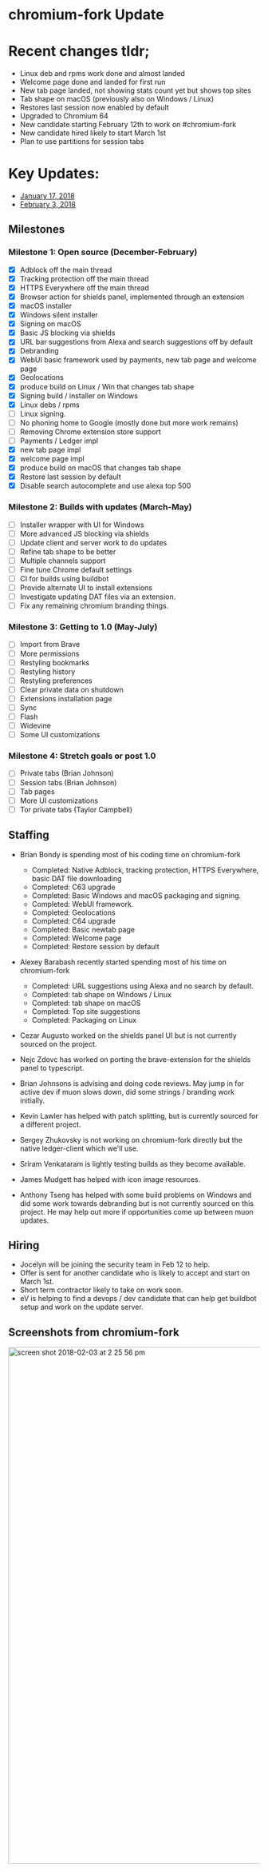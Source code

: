 # chromium-fork Update

# Recent changes tldr;

- Linux deb and rpms work done and almost landed
- Welcome page done and landed for first run
- New tab page landed, not showing stats count yet but shows top sites
- Tab shape on macOS (previously also on Windows / Linux)
- Restores last session now enabled by default
- Upgraded to Chromium 64
- New candidate starting February 12th to work on #chromium-fork
- New candidate hired likely to start March 1st
- Plan to use partitions for session tabs


# Key Updates:
- [January 17, 2018](https://github.com/brave/brave/wiki/Chromium-fork-Update/d041d44b5d6213be19bf6fb951a21aa3c2c8bb77)
- [February 3, 2018](https://github.com/brave/brave/wiki/Chromium-fork-Update/fa87057f8f31ceb5b90c7f670035e533b214e942)

## Milestones


### Milestone 1: Open source (December-February)
- [x] Adblock off the main thread
- [x] Tracking protection off the main thread
- [x] HTTPS Everywhere off the main thread
- [x] Browser action for shields panel, implemented through an extension
- [x] macOS installer
- [x] Windows silent installer
- [x] Signing on macOS
- [x] Basic JS blocking via shields
- [x] URL bar suggestions from Alexa and search suggestions off by default
- [x] Debranding
- [x] WebUI basic framework used by payments, new tab page and welcome page
- [x] Geolocations
- [x] produce build on Linux / Win that changes tab shape
- [x] Signing build / installer on Windows
- [x] Linux debs / rpms
- [ ] Linux signing.
- [ ] No phoning home to Google (mostly done but more work remains)
- [ ] Removing Chrome extension store support
- [ ] Payments / Ledger impl
- [x] new tab page impl
- [x] welcome page impl
- [x] produce build on macOS that changes tab shape
- [x] Restore last session by default
- [x] Disable search autocomplete and use alexa top 500

### Milestone 2: Builds with updates (March-May)

- [ ] Installer wrapper with UI for Windows
- [ ] More advanced JS blocking via shields
- [ ] Update client and server work to do updates
- [ ] Refine tab shape to be better
- [ ] Multiple channels support
- [ ] Fine tune Chrome default settings
- [ ] CI for builds using buildbot
- [ ] Provide alternate UI to install extensions
- [ ] Investigate updating DAT files via an extension.
- [ ] Fix any remaining chromium branding things.

### Milestone 3: Getting to 1.0 (May-July)

- [ ] Import from Brave
- [ ] More permissions
- [ ] Restyling bookmarks
- [ ] Restyling history
- [ ] Restyling preferences
- [ ] Clear private data on shutdown
- [ ] Extensions installation page
- [ ] Sync
- [ ] Flash
- [ ] Widevine
- [ ] Some UI customizations

### Milestone 4: Stretch goals or post 1.0

- [ ] Private tabs (Brian Johnson)
- [ ] Session tabs (Brian Johnson)
- [ ] Tab pages
- [ ] More UI customizations
- [ ] Tor private tabs (Taylor Campbell)

## Staffing

- Brian Bondy is spending most of his coding time on chromium-fork
  - Completed: Native Adblock, tracking protection, HTTPS Everywhere, basic DAT file downloading
  - Completed: C63 upgrade
  - Completed: Basic Windows and macOS packaging and signing.
  - Completed: WebUI framework.
  - Completed: Geolocations
  - Completed: C64 upgrade
  - Completed: Basic newtab page
  - Completed: Welcome page
  - Completed: Restore session by default

- Alexey Barabash recently started spending most of his time on chromium-fork
  - Completed: URL suggestions using Alexa and no search by default.
  - Completed: tab shape on Windows / Linux
  - Completed: tab shape on macOS
  - Completed: Top site suggestions
  - Completed: Packaging on Linux

- Cezar Augusto worked on the shields panel UI but is not currently sourced on the project.
- Nejc Zdovc has worked on porting the brave-extension for the shields panel to typescript.
- Brian Johnsons is advising and doing code reviews. May jump in for active dev if muon slows down, did some strings / branding work initially.
- Kevin Lawler has helped with patch splitting, but is currently sourced for a different project.
- Sergey Zhukovsky is not working on chromium-fork directly but the native ledger-client which we'll use.
- Sriram Venkataram is lightly testing builds as they become available.
- James Mudgett has helped with icon image resources.
- Anthony Tseng has helped with some build problems on Windows and did some work towards debranding but is not currently sourced on this project.  He may help out more if opportunities come up between muon updates.

## Hiring



- Jocelyn will be joining the security team in Feb 12 to help.
- Offer is sent for another candidate who is likely to accept and start on March 1st. 
- Short term contractor likely to take on work soon.
- eV is helping to find a devops / dev candidate that can help get buildbot setup and work on the update server.


## Screenshots from chromium-fork

<img width="1034" alt="screen shot 2018-02-03 at 2 25 56 pm" src="https://user-images.githubusercontent.com/831718/35770707-3f4b819a-08ee-11e8-88e0-69d9be4abae0.png">